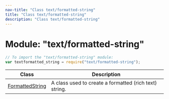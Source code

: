```yaml
---
nav-title: "Class text/formatted-string"
title: "Class text/formatted-string"
description: "Class text/formatted-string"
---
```

# Module: "text/formatted-string"

``` JavaScript
// To import the "text/formatted-string" module:
var textformatted_string = require("text/formatted-string");
```

Class | Description
------|------------
[FormattedString](../../text/formatted-string/FormattedString.md) | A class used to create a formatted (rich text) string.